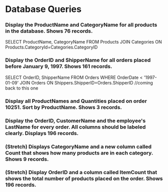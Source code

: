 # Database Queries

### Display the ProductName and CategoryName for all products in the database. Shows 76 records.

SELECT ProductName, CategoryName FROM Products
JOIN Categories ON Products.CategoryId=Categories.CategoryID

### Display the OrderID and ShipperName for all orders placed before January 9, 1997. Shows 161 records.

SELECT OrderID, ShipperName FROM Orders WHERE OrderDate < '1997-01-09'
JOIN Orders ON Shippers.ShipperID=Orders.ShipperID
//coming back to this one 


### Display all ProductNames and Quantities placed on order 10251. Sort by ProductName. Shows 3 records.



### Display the OrderID, CustomerName and the employee's LastName for every order. All columns should be labeled clearly. Displays 196 records.



### (Stretch)  Displays CategoryName and a new column called Count that shows how many products are in each category. Shows 9 records.



### (Stretch) Display OrderID and a  column called ItemCount that shows the total number of products placed on the order. Shows 196 records. 

